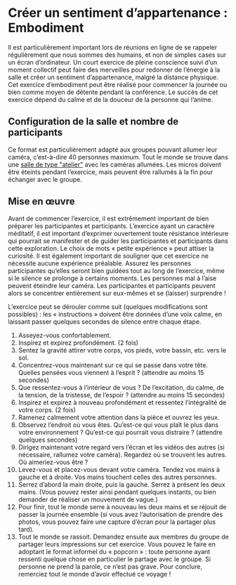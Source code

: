 # Créer un sentiment d’appartenance : Embodiment

Il est particulièrement important lors de réunions en ligne de se rappeler régulièrement que nous sommes des humains, et non de simples cases sur un écran d’ordinateur. Un court exercice de pleine conscience suivi d’un moment collectif peut faire des merveilles pour redonner de l’énergie à la salle et créer un sentiment d’appartenance, malgré la distance physique. Cet exercice d’embodiment peut être réalisé pour commencer la journée ou bien comme moyen de détente pendant la conférence. Le succès de cet exercice dépend du calme et de la douceur de la personne qui l’anime.

## Configuration de la salle et nombre de participants

Ce format est particulièrement adapté aux groupes pouvant allumer leur caméra, c’est-à-dire 40 personnes maximum. Tout le monde se trouve dans une [salle de type "atelier"](../../fonctionnalites/salles/#type-de-salle) avec les caméras allumées. Les micros doivent être éteints pendant l’exercice, mais peuvent être rallumés à la fin pour échanger avec le groupe.

## Mise en œuvre

Avant de commencer l’exercice, il est extrêmement important de bien préparer les participantes et participants. L’exercice ayant un caractère méditatif, il est important d’exprimer ouvertement toute résistance intérieure qui pourrait se manifester et de guider les participantes et participants dans cette exploration. Le choix de mots « petite expérience » peut attiser la curiosité. Il est également important de souligner que cet exercice ne nécessite aucune expérience préalable. Assurez les personnes participantes qu’elles seront bien guidées tout au long de l’exercice, même si le silence se prolonge à certains moments. Les personnes mal à l’aise peuvent éteindre leur caméra. Les participantes et participants peuvent alors se concentrer entièrement sur eux-mêmes et se \(laisser\) surprendre !

L’exercice peut se dérouler comme suit \(quelques modifications sont possibles\) : les « instructions » doivent être données d’une voix calme, en laissant passer quelques secondes de silence entre chaque étape.

1. Asseyez-vous confortablement.
2. Inspirez et expirez profondément. \(2 fois\)
3. Sentez la gravité attirer votre corps, vos pieds, votre bassin, etc. vers le sol.
4. Concentrez-vous maintenant sur ce qui se passe dans votre tête. Quelles pensées vous viennent à l’esprit ? \(attendre au moins 15 secondes\)
5. Que ressentez-vous à l’intérieur de vous ? De l’excitation, du calme, de la tension, de la tristesse, de l’espoir ? \(attendre au moins 15 secondes\)
6. Inspirez et expirez à nouveau profondément et ressentez l’intégralité de votre corps. \(2 fois\)
7. Ramenez calmement votre attention dans la pièce et ouvrez les yeux.
8. Observez l’endroit où vous êtes. Qu’est-ce qui vous plaît le plus dans votre environnement ? Qu’est-ce qui pourrait vous distraire ? \(attendre quelques secondes\)
9. Dirigez maintenant votre regard vers l’écran et les vidéos des autres \(si nécessaire, rallumez votre caméra\). Regardez où se trouvent les autres. Où aimeriez-vous être ?
10. Levez-vous et placez-vous devant votre caméra. Tendez vos mains à gauche et à droite. Vos mains touchent celles des autres personnes.
11. Serrez d’abord la main droite, puis la gauche. Serrez à présent les deux mains. \(Vous pouvez rester ainsi pendant quelques instants, ou bien demander de réaliser un mouvement de vague.\)
12. Pour finir, tout le monde serre à nouveau les deux mains et se réjouit de passer la journée ensemble \(si vous avez l’autorisation de prendre des photos, vous pouvez faire une capture d’écran pour la partager plus tard\).
13. Tout le monde se rassoit. Demandez ensuite aux membres du groupe de partager leurs impressions sur cet exercice. Vous pouvez le faire en adoptant le format informel du « popcorn » : toute personne ayant ressenti quelque chose en particulier le partage avec le groupe. Si personne ne prend la parole, ce n’est pas grave. Pour conclure, remerciez tout le monde d’avoir effectué ce voyage !

